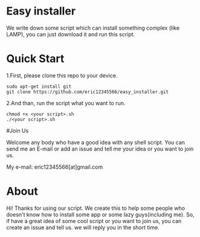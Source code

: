 # Easy installer

We write down some script which can install something complex (like LAMP), you can just download it and run this script.

# Quick Start

1.First, please clone this repo to your device.

    sudo apt-get install git
    git clone https://github.com/eric12345566/easy_installer.git

2.And than, run the script what you want to run.

	chmod +x <your script>.sh
	./<your script>.sh

#Join Us

Welcome any body who have a good idea with any shell script. You can send me an E-mail or add an issue and tell me your idea or you want to join us.

My e-mail: eric12345566[at]gmail.com

# About

Hi! Thanks for using our script. We create this to help some people who doesn't know how to install some app or some lazy guys(including me). So, if have a great idea of some cool script or you want to join us, you can create an issue and tell us. we will reply you in the short time.
